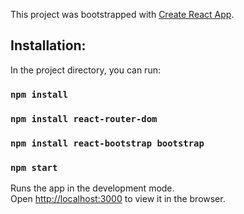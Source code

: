 This project was bootstrapped with [Create React App](https://github.com/facebook/create-react-app).

## Installation:

In the project directory, you can run:

### `npm install`
### `npm install react-router-dom`
### `npm install react-bootstrap bootstrap`
### `npm start`

Runs the app in the development mode.<br />
Open [http://localhost:3000](http://localhost:3000) to view it in the browser.